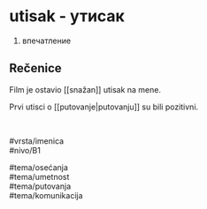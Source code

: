 # utisak - утисак

1. впечатление  

## Rečenice

Film je ostavio [[snažan]] utisak na mene.

Prvi utisci o [[putovanje|putovanju]] su bili pozitivni.

<br>

#vrsta/imenica  
#nivo/B1  

#tema/osećanja  
#tema/umetnost  
#tema/putovanja  
#tema/komunikacija  
